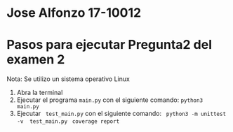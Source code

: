# Jose Alfonzo 17-10012
# Pasos para ejecutar Pregunta2 del examen 2

Nota: Se utilizo un sistema operativo Linux 

1) Abra la terminal
2) Ejecutar el programa ```main.py``` con el siguiente comando:
``` python3 main.py ```
3) Ejecutar ``` test_main.py``` con el siguiente comando:
``` python3 -m unittest -v  test_main.py```
``` coverage report```

